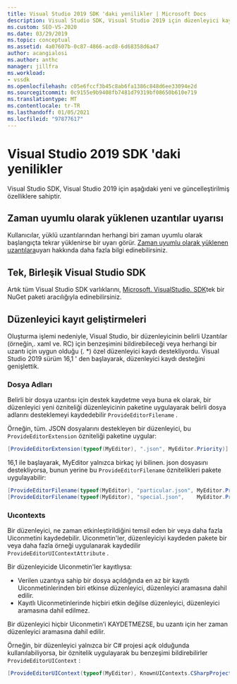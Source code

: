 ```yaml
---
title: Visual Studio 2019 SDK 'daki yenilikler | Microsoft Docs
description: Visual Studio SDK, Visual Studio 2019 için düzenleyici kayıt geliştirmeleri dahil yeni ve güncelleştirilmiş özellikler.
ms.custom: SEO-VS-2020
ms.date: 03/29/2019
ms.topic: conceptual
ms.assetid: 4a07607b-0c87-4866-acd8-6d68358d6a47
author: acangialosi
ms.author: anthc
manager: jillfra
ms.workload:
- vssdk
ms.openlocfilehash: c05e6fccf3b45c8ab6fa1386c848d6ee33094e2d
ms.sourcegitcommit: 0c9155e9b9408fb7481d79319bf08650b610e719
ms.translationtype: MT
ms.contentlocale: tr-TR
ms.lasthandoff: 01/05/2021
ms.locfileid: "97877617"
---
```

# <a name="whats-new-in-the-visual-studio-2019-sdk"></a>Visual Studio 2019 SDK 'daki yenilikler

Visual Studio SDK, Visual Studio 2019 için aşağıdaki yeni ve güncelleştirilmiş özelliklere sahiptir.

## <a name="synchronously-autoloaded-extensions-warning"></a>Zaman uyumlu olarak yüklenen uzantılar uyarısı

Kullanıcılar, yüklü uzantılarından herhangi biri zaman uyumlu olarak başlangıçta tekrar yüklenirse bir uyarı görür. [Zaman uyumlu olarak yüklenen uzantılara](synchronously-autoloaded-extensions.md)uyarı hakkında daha fazla bilgi edinebilirsiniz.

## <a name="single-unified-visual-studio-sdk"></a>Tek, Birleşik Visual Studio SDK

Artık tüm Visual Studio SDK varlıklarını, [Microsoft. VisualStudio. SDK](https://www.nuget.org/packages/microsoft.visualstudio.sdk)tek bir NuGet paketi aracılığıyla edinebilirsiniz.

## <a name="editor-registration-enhancements"></a>Düzenleyici kayıt geliştirmeleri

Oluşturma işlemi nedeniyle, Visual Studio, bir düzenleyicinin belirli Uzantılar (örneğin,. xaml ve. RC) için benzeşimini bildirebileceği veya herhangi bir uzantı için uygun olduğu (. *) özel düzenleyici kaydı destekliyordu. Visual Studio 2019 sürüm 16,1 ' den başlayarak, düzenleyici kaydı desteğini genişlettik.

### <a name="filenames"></a>Dosya Adları

Belirli bir dosya uzantısı için destek kaydetme veya buna ek olarak, bir düzenleyici yeni özniteliği düzenleyicinin paketine uygulayarak belirli dosya adlarını desteklemeyi kaydedebilir `ProvideEditorFilename` .

Örneğin, tüm. JSON dosyalarını destekleyen bir düzenleyici, bu `ProvideEditorExtension` özniteliği paketine uygular:

```cs
[ProvideEditorExtension(typeof(MyEditor), ".json", MyEditor.Priority)]
```

16,1 ile başlayarak, MyEditor yalnızca birkaç iyi bilinen. json dosyasını destekliyorsa, bunun yerine bu `ProvideEditorFilename` öznitelikleri pakete uygulayabilir:

```cs
[ProvideEditorFilename(typeof(MyEditor), "particular.json", MyEditor.Priority)]
[ProvideEditorFilename(typeof(MyEditor), "special.json",    MyEditor.Priority)]
```

### <a name="uicontexts"></a>Uıcontexts

Bir düzenleyici, ne zaman etkinleştirildiğini temsil eden bir veya daha fazla Uiconmetini kaydedebilir. Uiconmetin'ler, düzenleyiciyi kaydeden pakete bir veya daha fazla örneği uygulanarak kaydedilir `ProvideEditorUIContextAttribute` .

Bir düzenleyicide Uiconmetin'ler kayıtlıysa:

- Verilen uzantıya sahip bir dosya açıldığında en az bir kayıtlı Uiconmetinlerinden biri etkinse düzenleyici, düzenleyici aramasına dahil edilir.
- Kayıtlı Uiconmetinlerinde hiçbiri etkin değilse düzenleyici, düzenleyici aramasına dahil edilmez.

Bir düzenleyici hiçbir Uiconmetin'i KAYDETMEZSE, bu uzantı için her zaman düzenleyici aramasına dahil edilir.

Örneğin, bir düzenleyici yalnızca bir C# projesi açık olduğunda kullanılabiliyorsa, bir öznitelik uygulayarak bu benzeşimi bildirebilirler `ProvideEditorUIContext` :

```cs
[ProvideEditorUIContext(typeof(MyEditor), KnownUIContexts.CSharpProjectContext)]
```
